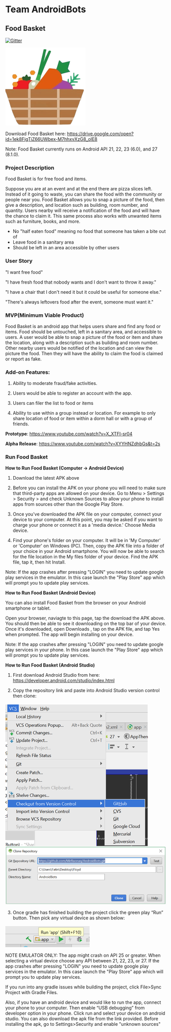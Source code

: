 # Team AndroidBots
## Food Basket

[![Gitter](https://badges.gitter.im/Join%20Chat.svg)](https://gitter.im/AndroidBots/Lobby?utm_source=badge&utm_medium=badge&utm_campaign=pr-badge&utm_content=badge)

![](images/logo.png)

Download Food Basket here: https://drive.google.com/open?id=1ek8FigTiZ66UWbex-M7hhxvXzG8_olE8

Note: Food Basket currently runs on Android API 21, 22, 23 (6.0), and 27 (8.1.0).  

### Project Description

Food Basket is for free food and items.

Suppose you are at an event and at the end there are pizza slices left. Instead of it going to waste, you can share the food with the community or people near you. Food Basket allows you to snap a picture of the food, then give a description, and location such as building, room number, and quantity. Users nearby will receive a notification of the food and will have the chance to claim it. This same process also works with unwanted items such as furniture, books, and more.


- No "half eaten food" meaning no food that someone has taken a bite out of
- Leave food in a sanitary area
- Should be left in an area accessible by other users

### User Story

"I want free food"

"I have fresh food that nobody wants and I don't want to throw it away."

"I have a chair that I don't need it but it could be useful for someone else."

"There's always leftovers food after the event, someone must want it."

### MVP(Minimum Viable Product)

Food Basket is an android app that helps users share and find any food or items. Food should be untouched, left in a sanitary area, and accessible to users. A user would be able to snap a picture of the food or item and share the location, along with a description such as building and room number. Other nearby users would be notified of the location and can view the picture the food. Then they will have the ability to claim the food is claimed or report as fake.

### Add-on Features:

1. Ability to moderate fraud/fake activities.

2. Users would be able to register an account with the app.

3. Users can filer the list to food or items

4. Ability to use within a group instead or location. For example to only share location of food or item within a dorm hall or with a group of friends.


**Prototype**:
https://www.youtube.com/watch?v=X_XTFI-sr04

**Alpha Release**:
https://www.youtube.com/watch?v=XYYHNZdhbGs&t=2s

### Run Food Basket

**How to Run Food Basket (Computer -> Android Device)**

1. Download the latest APK above

2. Before you can install the APK on your phone you will need to make sure that third-party apps are allowed on your device. Go to Menu > Settings > Security > and check Unknown Sources to allow your phone to install apps from sources other than the Google Play Store.

3. Once you've downloaded the APK file on your computer, connect your device to your computer. At this point, you may be asked if you want to charge your phone or connect it as a 'media device.' Choose Media device.

4. Find your phone's folder on your computer. It will be in 'My Computer' or 'Computer' on Windows (PC). Then, copy the APK file into a folder of your choice in your Android smartphone. You will now be able to search for the file location in the My files folder of your device. Find the APK file, tap it, then hit Install.

Note: If the app crashes after pressing "LOGIN" you need to update google play services in the emulator. In this case launch the "Play Store" app which will prompt you to update play services.


**How to Run Food Basket (Android Device)**

You can also install Food Basket from the browser on your Android smartphone or tablet. 

Open your browser, naviagte to this page, tap the download the APK above. You should then be able to see it downloading on the top bar of your device. Once it's downloaded, open Downloads , tap on the APK file, and tap Yes when prompted. The app will begin installing on your device.

Note: If the app crashes after pressing "LOGIN" you need to update google play services in your phone. In this case launch the "Play Store" app which will prompt you to update play services.

**How to Run Food Basket (Android Studio)**

1.	First download Android Studio from here: https://developer.android.com/studio/index.html

2.	Copy the repository link and paste into Android Studio version control then clone:

![](images/one.png)
![](images/two.png)

3. Once gradle has finished building the project click the green play “Run” button. Then pick any virtual device as shown below:

![](images/three.png)

NOTE EMULATOR ONLY: The app might crash on API 25 or greater. When selecting a virtual device choose any API between 21, 22, 23, or 27. If the app crashes after pressing "LOGIN" you need to update google play services in the emulator. In this case launch the "Play Store" app which will prompt you to update play services.

If you run into any gradle issues while building the project, click File>Sync Project with Gradle Files.

Also, if you have an android device and would like to run the app, connect your phone to your computer. Then enable “USB debugging” from developer option in your phone. Click run and select your device on android studio. You can also download the apk file from the link provided. Before installing the apk, go to Settings>Security and enable "unknown sources"

